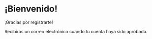 # ¡Bienvenido!

¡Gracias por registrarte!

Recibirás un correo electrónico cuando tu cuenta haya sido aprobada.
